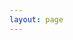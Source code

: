 ```yaml
---
layout: page
---
```


<script setup>
import {
  VPTeamPage,
  VPTeamPageTitle,
  VPTeamMembers
} from 'vitepress/theme'
import { h } from 'vue'

import friends, { webIcon } from './friends'

const members = [
    {
    name: '北雁云依',
    links: [
      {
        icon: "github",
        link: "https://github.com/beiyanyunyi"
      },{
      icon: webIcon,
      link: 'https://me.penclub.club/',
    },{
      icon: "twitter",
      link:"https://twitter.com/t12345tt"
    }],
    avatar: 'https://img-cdn.dustella.net/byyy-avtr.png',
    desc: '嘿嘿，这是我家某位',
  },
  ...friends.sort(()=> Math.random() - 0.5 )
]

const noScriptRender = { setup() { 
  return h("noscript",[ h(VPTeamMembers, { members }) ])
  } 
}
</script>

<VPTeamPage>
  <VPTeamPageTitle>
    <template #title>
      朋友们
    </template>
    <template #lead>
      欢迎扩列
    </template>
  </VPTeamPageTitle>

  <ClientOnly>
    <VPTeamMembers
      :members="members"
    />
  </ClientOnly>
</VPTeamPage>
